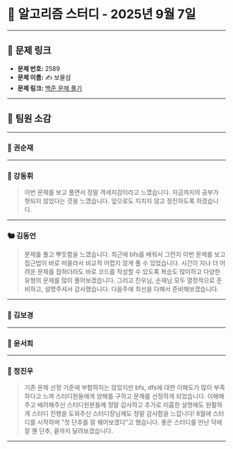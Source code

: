# 📘 알고리즘 스터디 - 2025년 9월 7일

---

## 🔗 문제 링크

- **문제 번호:** 2589
- **문제 이름:** ✍️ 보물섬
- **문제 링크:** [백준 문제 풀기](https://www.acmicpc.net/problem/2589)

---

## 💬 팀원 소감

---

### 🐥 권순재

> 

---

### 🐰 강동휘

> 이번 문제를 보고 풀면서 정말 격세지감이라고 느꼈습니다. 지금까지의 공부가 헛되지 않았다는 것을 느꼈습니다. 앞으로도 지치지 않고 정진하도록 하겠습니다.

---

### 🐿️ 김동언

> 문제를 풀고 뿌듯함을 느꼈습니다. 최근에 bfs를 배워서 그런지 이번 문제를 보고 접근법이 바로 떠올라서 비교적 어렵지 않게 풀 수 있었습니다. 시간이 지나 더 어려운 문제를 접하더라도 바로 코드를 작성할 수 있도록 복습도 많이하고 다양한 유형의 문제를 많이 풀어보겠습니다. 그리고 진우님, 순재님 모두 열정적으로 준비하고, 설명주셔서 감사했습니다. 다음주에 최선을 다해서 준비해보겠습니다.

---

### 🐺 김보경

> 

---

### 🦊 윤서희

> 

---

### 🐳 정진우

> 기존 문제 선정 기준에 부합하지는 않았지만 bfs, dfs에 대한 이해도가 많이 부족하다고 느껴 스터디원들에게 양해를 구하고 문제를 선정하게 되었습니다. 이해해주고 배려해주신 스터디원분들께 정말 감사하고 추가로 미흡한 설명에도 원활하게 스터디 진행을 도와주신 스터디장님께도 정말 감사함을 느낍니다! 8월에 스터디를 시작하며 "첫 단추를 잘 꿰어보겠다"고 했습니다. 좋은 스터디를 만난 덕에 잘 꿴 단추, 끝까지 달려보겠습니다.

---

